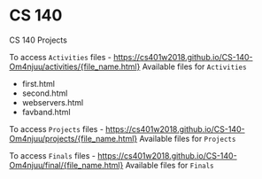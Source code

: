 # CS 140
CS 140 Projects

To access ```Activities``` files - https://cs401w2018.github.io/CS-140-Om4njuu/activities/{file_name.html}
Available files for ```Activities```
<ul>
  <li>first.html</li>
  <li>second.html</li>
  <li>webservers.html</li>
  <li>favband.html</li>
</ul>

To access ```Projects``` files - https://cs401w2018.github.io/CS-140-Om4njuu/projects/{file_name.html}
Available files for ```Projects```


To access ```Finals``` files - https://cs401w2018.github.io/CS-140-Om4njuu/final/{file_name.html}
Available files for ```Finals```
